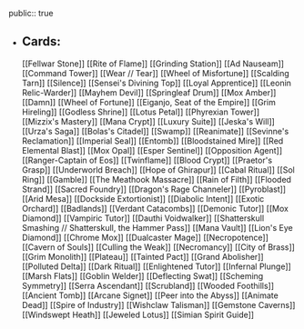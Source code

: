 public:: true
- ## Cards:
	[[Fellwar Stone]]
	[[Rite of Flame]]
	[[Grinding Station]]
	[[Ad Nauseam]]
	[[Command Tower]]
	[[Wear // Tear]]
	[[Wheel of Misfortune]]
	[[Scalding Tarn]]
	[[Silence]]
	[[Sensei's Divining Top]]
	[[Loyal Apprentice]]
	[[Leonin Relic-Warder]]
	[[Mayhem Devil]]
	[[Springleaf Drum]]
	[[Mox Amber]]
	[[Damn]]
	[[Wheel of Fortune]]
	[[Eiganjo, Seat of the Empire]]
	[[Grim Hireling]]
	[[Godless Shrine]]
	[[Lotus Petal]]
	[[Phyrexian Tower]]
	[[Mizzix's Mastery]]
	[[Mana Crypt]]
	[[Luxury Suite]]
	[[Jeska's Will]]
	[[Urza's Saga]]
	[[Bolas's Citadel]]
	[[Swamp]]
	[[Reanimate]]
	[[Sevinne's Reclamation]]
	[[Imperial Seal]]
	[[Entomb]]
	[[Bloodstained Mire]]
	[[Red Elemental Blast]]
	[[Mox Opal]]
	[[Esper Sentinel]]
	[[Opposition Agent]]
	[[Ranger-Captain of Eos]]
	[[Twinflame]]
	[[Blood Crypt]]
	[[Praetor's Grasp]]
	[[Underworld Breach]]
	[[Hope of Ghirapur]]
	[[Cabal Ritual]]
	[[Sol Ring]]
	[[Gamble]]
	[[The Meathook Massacre]]
	[[Rain of Filth]]
	[[Flooded Strand]]
	[[Sacred Foundry]]
	[[Dragon's Rage Channeler]]
	[[Pyroblast]]
	[[Arid Mesa]]
	[[Dockside Extortionist]]
	[[Diabolic Intent]]
	[[Exotic Orchard]]
	[[Badlands]]
	[[Verdant Catacombs]]
	[[Demonic Tutor]]
	[[Mox Diamond]]
	[[Vampiric Tutor]]
	[[Dauthi Voidwalker]]
	[[Shatterskull Smashing // Shatterskull, the Hammer Pass]]
	[[Mana Vault]]
	[[Lion's Eye Diamond]]
	[[Chrome Mox]]
	[[Dualcaster Mage]]
	[[Necropotence]]
	[[Cavern of Souls]]
	[[Culling the Weak]]
	[[Necromancy]]
	[[City of Brass]]
	[[Grim Monolith]]
	[[Plateau]]
	[[Tainted Pact]]
	[[Grand Abolisher]]
	[[Polluted Delta]]
	[[Dark Ritual]]
	[[Enlightened Tutor]]
	[[Infernal Plunge]]
	[[Marsh Flats]]
	[[Goblin Welder]]
	[[Deflecting Swat]]
	[[Scheming Symmetry]]
	[[Serra Ascendant]]
	[[Scrubland]]
	[[Wooded Foothills]]
	[[Ancient Tomb]]
	[[Arcane Signet]]
	[[Peer into the Abyss]]
	[[Animate Dead]]
	[[Spire of Industry]]
	[[Wishclaw Talisman]]
	[[Gemstone Caverns]]
	[[Windswept Heath]]
	[[Jeweled Lotus]]
	[[Simian Spirit Guide]]
